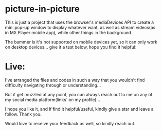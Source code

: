 # picture-in-picture

This is just a project that uses the browser's mediaDevices API to create a mini pop-up window to display whatever want, as well as stream videos(as in MX Player mobile app), while other things in the background

The bummer is it's not supported on mobile devices yet, so it can only work on desktop devices... give it a test below, hope you find it helpful:

# Live:

I've arranged the files and codes in such a way that you wouldn't find difficulty navigating through or understanding...

But if get muzzled at any point, you can always reach out to me on any of my social media platform(links' on my profile)...

I hope you like it, and if find it helpful/useful, kindly give a star and leave a follow. Thank you.

Would love to receive your feedback as well, so kindly reach out.